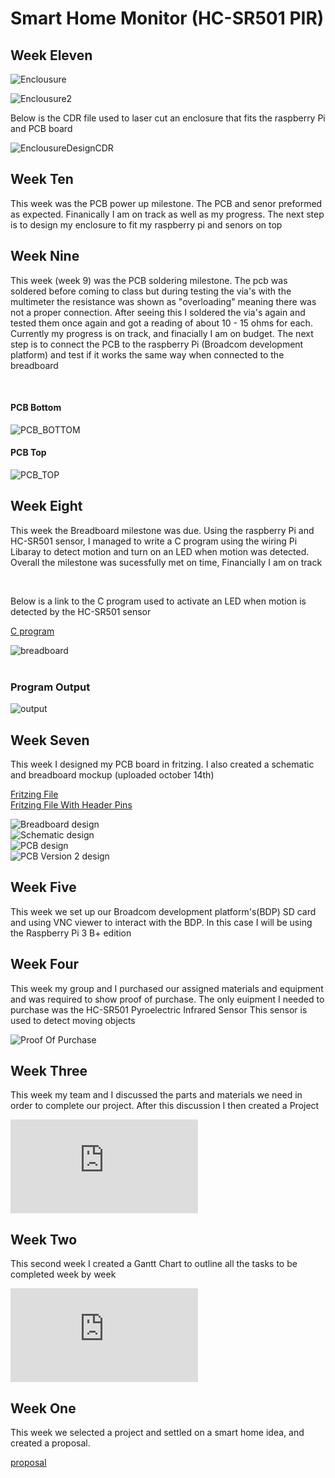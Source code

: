 # Smart Home Monitor (HC-SR501 PIR)


<h2> Week Eleven </h2>


![Enclousure](https://github.com/getLiauba/SmartHomeMonitor/blob/master/Images/enclosure.jpg?raw=true)

![Enclousure2](https://github.com/getLiauba/SmartHomeMonitor/blob/master/Images/enclos2.jpg?raw=true)


<p> Below is the CDR file used to laser cut an enclosure that fits the raspberry Pi and PCB board<p>


![EnclousureDesignCDR](https://github.com/getLiauba/SmartHomeMonitor/blob/master/Images/EnclosureDeign.PNG?raw=true)



<h2> Week Ten </h2>

<p> This week was the PCB power up milestone. The PCB and senor preformed as expected. Finanically I am on track as well as my progress. The next step is to design my enclosure to fit my raspberry pi and senors on top 

<p>



<h2> Week Nine </h2>

<p> This week (week 9) was the PCB soldering milestone. The pcb was soldered before coming to class but during testing the via's with the multimeter the resistance was shown as "overloading" meaning there was not a proper connection. After seeing this I soldered the via's again and tested them once again and got a reading of about 10 - 15 ohms for each. Currently my progress is on track, and finacially I am on budget. The next step is to connect the PCB to the raspberry Pi (Broadcom development platform) and test if it works the same way when connected to the breadboard <p> <br>
  
  <h4>PCB Bottom </h4>
  
![PCB_BOTTOM](https://github.com/getLiauba/SmartHomeMonitor/blob/master/Images/pcb1.JPG?raw=true)
<br>

<h4>PCB Top </h4>

![PCB_TOP](https://github.com/getLiauba/SmartHomeMonitor/blob/master/Images/pcb2.JPG?raw=true)
<br>

<h2> Week Eight </h2>

<p> This week the Breadboard milestone was due. Using the raspberry Pi and HC-SR501 sensor, I managed to write a C program using the wiring Pi Libaray to detect motion and turn on an LED when motion was detected. Overall the milestone was sucessfully met on time, Financially I am on track <p>
  <br>
  
 <p> Below is a link to the C program used to activate an LED when motion is detected by the HC-SR501 sensor<p>
  
[C program](https://github.com/getLiauba/SmartHomeMonitor/blob/master/Software/sensor.c)<br />

![breadboard](https://github.com/getLiauba/SmartHomeMonitor/blob/master/Images/IMG_2449.jpg?raw=true)<br />
<br>


<h3> Program Output </h3>

![output](https://github.com/getLiauba/SmartHomeMonitor/blob/master/Images/Output.png?raw=true)<br />


<h2> Week Seven </h2>

<p> This week I designed my PCB board in fritzing. I also created a schematic and breadboard mockup (uploaded october 14th)</p>

[Fritzing File](https://github.com/getLiauba/SmartHomeMonitor/blob/master/Electronics/HC-SR501-Pi.fzz)<br />
[Fritzing File With Header Pins](https://github.com/getLiauba/SmartHomeMonitor/blob/master/Electronics/HC-SR501-Pi_HeaderDesign.fzz)<br />

![Breadboard design](https://github.com/getLiauba/SmartHomeMonitor/blob/master/Images/Fritzing/HC-SR501-Pi_Breadboard.jpg)<br />
![Schematic design](https://github.com/getLiauba/SmartHomeMonitor/blob/master/Images/Fritzing/HC-SR501-Pi_schem.jpg)<br />
![PCB design](https://github.com/getLiauba/SmartHomeMonitor/blob/master/Images/Fritzing/HC-SR501-Pi_pcb.jpg)<br />
![PCB Version 2 design](https://github.com/getLiauba/SmartHomeMonitor/blob/master/Images/Fritzing/HC-SR501-Pi_pcb_V2.png)<br />




<h2> Week Five </h2>

<p>This week we set up our Broadcom development platform's(BDP) SD card and using VNC viewer to interact with the BDP. In this case I will be using the Raspberry Pi 3 B+ edition </p>

<h2> Week Four </h2>

<p>This week my group and I purchased our assigned materials and equipment and was required to show proof of purchase. The only euipment I needed to purchase was the HC-SR501 Pyroelectric Infrared Sensor This sensor is used to detect moving objects </p>

![Proof Of Purchase](https://github.com/getLiauba/SmartHomeMonitor/blob/master/Documentation/purchase.png)

<h2> Week Three </h2>

<p> This week my team and I discussed the parts and materials we need in order to complete our project. After this discussion I then created a Project </p>

![Project Budget](https://github.com/getLiauba/SmartHomeMonitor/blob/master/Documentation/Budget.pdf)

<h2> Week Two </h2>

<p>This second week I created a Gantt Chart to outline all the tasks to be completed week by week </p>

![Gantt chart](https://github.com/getLiauba/SmartHomeMonitor/blob/master/Documentation/HardwareSchedule.pdf)


<h2> Week One </h2>

<p>This week we selected a project and settled on a smart home idea, and created a proposal.</p>

[proposal](https://github.com/getLiauba/SmartHomeMonitor/blob/master/Documentation/ProposalAndrewLiauba2.pdf)
